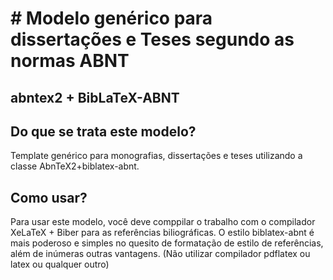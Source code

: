 # # Modelo genérico para dissertações e Teses segundo as normas ABNT

## abntex2 + BibLaTeX-ABNT

## Do que se trata este modelo?

Template genérico para monografias, dissertações e teses utilizando a classe AbnTeX2+biblatex-abnt.

## Como usar?

Para usar este modelo, você deve comppilar o trabalho com o compilador XeLaTeX + Biber para as referências biliográficas. O estilo biblatex-abnt é mais poderoso e simples no quesito de formatação de estilo de referências, além de inúmeras outras vantagens. (Não utilizar compilador pdflatex ou latex ou qualquer outro)
